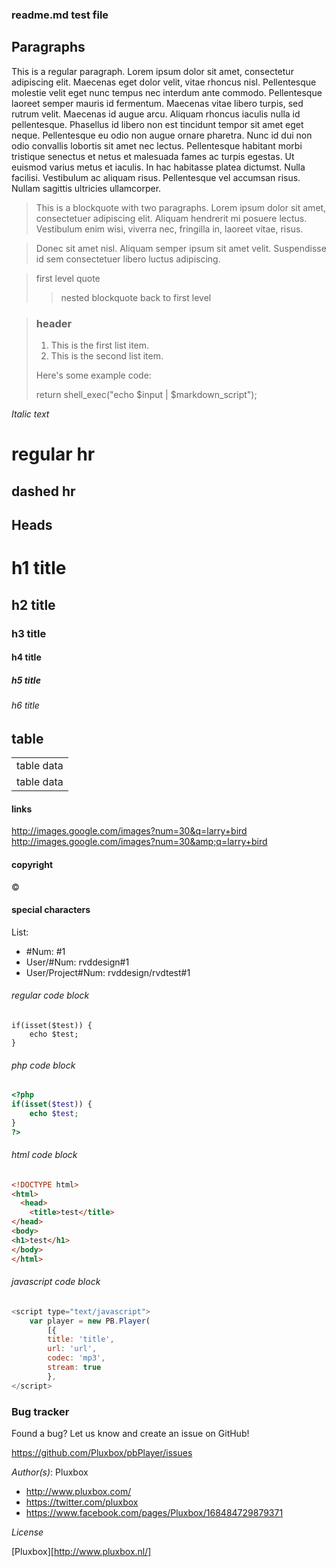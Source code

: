 ### readme.md test file ###

## Paragraphs
This is a regular paragraph.
Lorem ipsum dolor sit amet, consectetur adipiscing elit. Maecenas eget dolor velit, vitae rhoncus nisl. Pellentesque molestie velit eget nunc tempus nec interdum ante commodo. Pellentesque laoreet semper mauris id fermentum. Maecenas vitae libero turpis, sed rutrum velit. Maecenas id augue arcu. Aliquam rhoncus iaculis nulla id pellentesque. Phasellus id libero non est tincidunt tempor sit amet eget neque. Pellentesque eu odio non augue ornare pharetra. Nunc id dui non odio convallis lobortis sit amet nec lectus. Pellentesque habitant morbi tristique senectus et netus et malesuada fames ac turpis egestas. Ut euismod varius metus et iaculis. In hac habitasse platea dictumst. Nulla facilisi. Vestibulum ac aliquam risus. Pellentesque vel accumsan risus. Nullam sagittis ultricies ullamcorper.

> This is a blockquote with two paragraphs. Lorem ipsum dolor sit amet,
consectetuer adipiscing elit. Aliquam hendrerit mi posuere lectus.
Vestibulum enim wisi, viverra nec, fringilla in, laoreet vitae, risus.
 
> Donec sit amet nisl. Aliquam semper ipsum sit amet velit. Suspendisse
id sem consectetuer libero luctus adipiscing.

> first level quote
> > nested blockquote
> back to first level

> ### header
> 
> 1. This is the first list item.
> 2. This is the second list item.
> 
> Here's some example code:
> 
> return shell_exec("echo $input | $markdown_script");

*Italic text*

regular hr
======================================================

dashed hr
------------------------------------------------------

## Heads

# h1 title
## h2 title
### h3 title
#### h4 title
##### h5 title
###### h6 title

## table

<table>
    <tr>
        <td>table data</td>
    </tr>
	<tr>
		<td>table data</td>
	</tr>
</table>

#### links
http://images.google.com/images?num=30&q=larry+bird
http://images.google.com/images?num=30&amp;q=larry+bird

#### copyright
&copy;

#### special characters

List:
* \#Num: #1
* User/#Num: rvddesign#1
* User/Project#Num: rvddesign/rvdtest#1

###### regular code block
```
if(isset($test)) {
	echo $test;
}
```

###### php code block
```php
<?php
if(isset($test)) {
	echo $test;
}
?>
```

###### html code block
```html
<!DOCTYPE html>
<html>
  <head>
	<title>test</title>
</head>
<body>
<h1>test</h1>
</body>
</html>
```

###### javascript code block
```javascript
<script type="text/javascript"> 
	var player = new PB.Player(
	    [{
		title: 'title',
		url: 'url',
		codec: 'mp3',
		stream: true
	    },
</script>
```

### Bug tracker ###

Found a bug? Let us know and create an issue on GitHub!

https://github.com/Pluxbox/pbPlayer/issues

*Author(s)*: Pluxbox

- http://www.pluxbox.com/
- https://twitter.com/pluxbox
- https://www.facebook.com/pages/Pluxbox/168484729879371

*License*

[Pluxbox][http://www.pluxbox.nl/]

